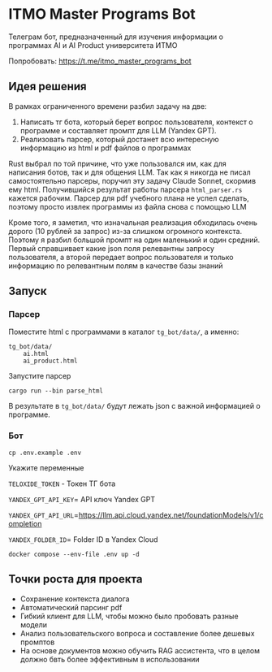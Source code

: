 # ITMO Master Programs Bot
Телеграм бот, предназначенный для изучения информации о программах AI и AI Product университета ИТМО

Попробовать:
https://t.me/itmo_master_programs_bot
## Идея решения
В рамках ограниченного времени разбил задачу на две:
1. Написать тг бота, который берет вопрос пользователя, контекст о программе и составляет промпт для LLM (Yandex GPT).
2. Реализовать парсер, который достанет всю интересную информацию из html и pdf файлов о программах

Rust выбрал по той причине, что уже пользовался им, как для написания ботов, так и для общения LLM.
Так как я никогда не писал самостоятельно парсеры, поручил эту задачу Claude Sonnet, скормив ему html. Получившийся результат работы парсера `html_parser.rs` кажется рабочим.
Парсер для pdf учебного плана не успел сделать, поэтому просто извлек программы из файла снова с помощью LLM

Кроме того, я заметил, что изначальная реализация обходилась очень дорого (10 рублей за запрос) из-за слишком огромного контекста.
Поэтому я разбил большой промпт на один маленький и один средний. Первый справшивает какие json поля релевантны запросу пользователя, а второй передает вопрос пользователя и только информацию по релевантным полям в качестве базы знаний

## Запуск

### Парсер
Поместите html с программами в каталог `tg_bot/data/`, а именно:
```
tg_bot/data/
    ai.html
    ai_product.html
```

Запустите парсер

```
cargo run --bin parse_html
```

В результате в `tg_bot/data/` будут лежать json с важной информацией о программе.

### Бот
```
cp .env.example .env
```
Укажите переменные

`TELOXIDE_TOKEN` - Токен ТГ бота

`YANDEX_GPT_API_KEY`= API ключ Yandex GPT

`YANDEX_GPT_API_URL`=https://llm.api.cloud.yandex.net/foundationModels/v1/completion

`YANDEX_FOLDER_ID`= Folder ID в Yandex Cloud

```
docker compose --env-file .env up -d
```

## Точки роста для проекта
* Сохранение контекста диалога
* Автоматический парсинг pdf
* Гибкий клиент для LLM, чтобы можно было пробовать разные модели
* Анализ пользовательского вопроса и составление более дешевых промптов
* На основе документов можно обучить RAG ассистента, что в целом должно бвть более эффективным в использовании
